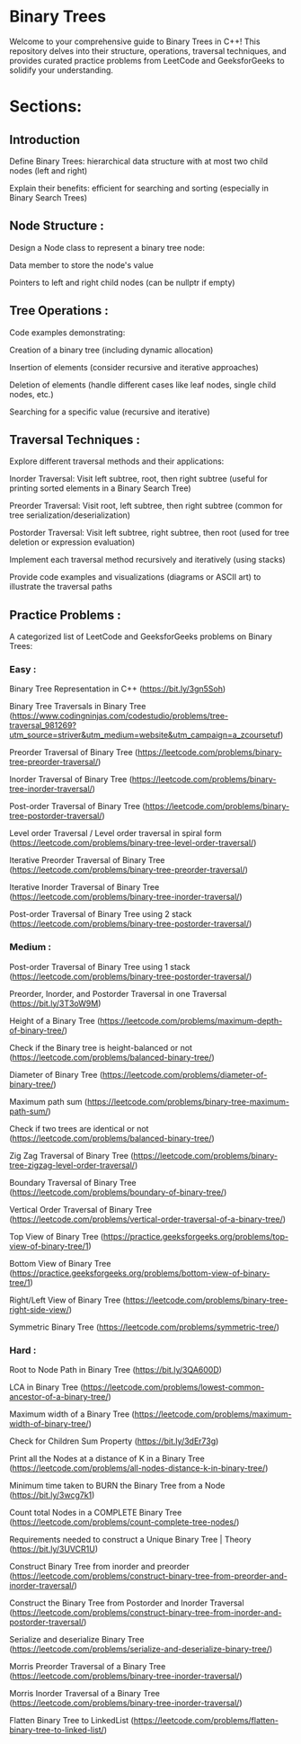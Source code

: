 # Binary Trees

Welcome to your comprehensive guide to Binary Trees in C++! This repository delves into their structure, operations, traversal techniques, and provides curated practice problems from LeetCode and GeeksforGeeks to solidify your understanding.

# Sections:

## Introduction

Define Binary Trees: hierarchical data structure with at most two child nodes (left and right)

Explain their benefits: efficient for searching and sorting (especially in Binary Search Trees)

## Node Structure : 

Design a Node class to represent a binary tree node:

Data member to store the node's value

Pointers to left and right child nodes (can be nullptr if empty)

## Tree Operations :

Code examples demonstrating:

Creation of a binary tree (including dynamic allocation)

Insertion of elements (consider recursive and iterative approaches)

Deletion of elements (handle different cases like leaf nodes, single child nodes, etc.)

Searching for a specific value (recursive and iterative)

## Traversal Techniques :

Explore different traversal methods and their applications:

Inorder Traversal: Visit left subtree, root, then right subtree (useful for printing sorted elements in a Binary Search Tree)

Preorder Traversal: Visit root, left subtree, then right subtree (common for tree serialization/deserialization)

Postorder Traversal: Visit left subtree, right subtree, then root (used for tree deletion or expression evaluation)

Implement each traversal method recursively and iteratively (using stacks)

Provide code examples and visualizations (diagrams or ASCII art) to illustrate the traversal paths

## Practice Problems :

A categorized list of LeetCode and GeeksforGeeks problems on Binary Trees:

### Easy :

Binary Tree Representation in C++ (https://bit.ly/3gn5Soh)

Binary Tree Traversals in Binary Tree (https://www.codingninjas.com/codestudio/problems/tree-traversal_981269?utm_source=striver&utm_medium=website&utm_campaign=a_zcoursetuf)

Preorder Traversal of Binary Tree (https://leetcode.com/problems/binary-tree-preorder-traversal/)

Inorder Traversal of Binary Tree (https://leetcode.com/problems/binary-tree-inorder-traversal/)

Post-order Traversal of Binary Tree (https://leetcode.com/problems/binary-tree-postorder-traversal/)

Level order Traversal / Level order traversal in spiral form (https://leetcode.com/problems/binary-tree-level-order-traversal/)

Iterative Preorder Traversal of Binary Tree (https://leetcode.com/problems/binary-tree-preorder-traversal/)

Iterative Inorder Traversal of Binary Tree (https://leetcode.com/problems/binary-tree-inorder-traversal/)

Post-order Traversal of Binary Tree using 2 stack (https://leetcode.com/problems/binary-tree-postorder-traversal/)

### Medium :

Post-order Traversal of Binary Tree using 1 stack (https://leetcode.com/problems/binary-tree-postorder-traversal/)

Preorder, Inorder, and Postorder Traversal in one Traversal (https://bit.ly/3T3oW9M)

Height of a Binary Tree (https://leetcode.com/problems/maximum-depth-of-binary-tree/)

Check if the Binary tree is height-balanced or not (https://leetcode.com/problems/balanced-binary-tree/)

Diameter of Binary Tree (https://leetcode.com/problems/diameter-of-binary-tree/)

Maximum path sum (https://leetcode.com/problems/binary-tree-maximum-path-sum/)

Check if two trees are identical or not (https://leetcode.com/problems/balanced-binary-tree/)

Zig Zag Traversal of Binary Tree (https://leetcode.com/problems/binary-tree-zigzag-level-order-traversal/)

Boundary Traversal of Binary Tree (https://leetcode.com/problems/boundary-of-binary-tree/)

Vertical Order Traversal of Binary Tree (https://leetcode.com/problems/vertical-order-traversal-of-a-binary-tree/)

Top View of Binary Tree (https://practice.geeksforgeeks.org/problems/top-view-of-binary-tree/1)

Bottom View of Binary Tree (https://practice.geeksforgeeks.org/problems/bottom-view-of-binary-tree/1)

Right/Left View of Binary Tree (https://leetcode.com/problems/binary-tree-right-side-view/)

Symmetric Binary Tree (https://leetcode.com/problems/symmetric-tree/)

### Hard :

Root to Node Path in Binary Tree (https://bit.ly/3QA600D)

LCA in Binary Tree (https://leetcode.com/problems/lowest-common-ancestor-of-a-binary-tree/)

Maximum width of a Binary Tree (https://leetcode.com/problems/maximum-width-of-binary-tree/)

Check for Children Sum Property (https://bit.ly/3dEr73g)

Print all the Nodes at a distance of K in a Binary Tree (https://leetcode.com/problems/all-nodes-distance-k-in-binary-tree/)

Minimum time taken to BURN the Binary Tree from a Node (https://bit.ly/3wcg7k1)

Count total Nodes in a COMPLETE Binary Tree (https://leetcode.com/problems/count-complete-tree-nodes/)

Requirements needed to construct a Unique Binary Tree | Theory (https://bit.ly/3UVCR1U)

Construct Binary Tree from inorder and preorder (https://leetcode.com/problems/construct-binary-tree-from-preorder-and-inorder-traversal/)

Construct the Binary Tree from Postorder and Inorder Traversal (https://leetcode.com/problems/construct-binary-tree-from-inorder-and-postorder-traversal/)

Serialize and deserialize Binary Tree (https://leetcode.com/problems/serialize-and-deserialize-binary-tree/)

Morris Preorder Traversal of a Binary Tree (https://leetcode.com/problems/binary-tree-inorder-traversal/)

Morris Inorder Traversal of a Binary Tree (https://leetcode.com/problems/binary-tree-inorder-traversal/)

Flatten Binary Tree to LinkedList (https://leetcode.com/problems/flatten-binary-tree-to-linked-list/)



